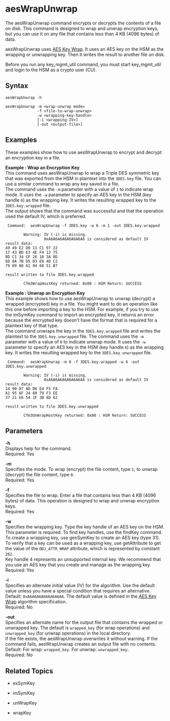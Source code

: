 # aesWrapUnwrap<a name="key_mgmt_util-aesWrapUnwrap"></a>

The aesWrapUnwrap command encrypts or decrypts the contents of a file on disk\. This command is designed to wrap and unwrap encryption keys, but you can use it on any file that contains less than 4 KB \(4096 bytes\) of data\.

aesWrapUnwrap uses [AES Key Wrap](https://tools.ietf.org/html/rfc3394)\. It uses an AES key on the HSM as the wrapping or unwrapping key\. Then it writes the result to another file on disk\. 

Before you run any key\_mgmt\_util command, you must start key\_mgmt\_util and login to the HSM as a crypto user \(CU\)\. 

## Syntax<a name="aesWrapUnwrap-syntax"></a>

```
aesWrapUnwrap -h

aesWrapUnwrap -m <wrap-unwrap mode>
              -f <file-to-wrap-unwrap> 
              -w <wrapping-key-handle>               
              [-i <wrapping-IV>] 
              [-out <output-file>]
```

## Examples<a name="aesWrapUnwrap-examples"></a>

These examples show how to use aesWrapUnwrap to encrypt and decrypt an encryption key in a file\. 

**Example : Wrap an Encryption Key**  
This command uses aesWrapUnwrap to wrap a Triple DES symmetric key that was exported from the HSM in plaintext into the `3DES.key` file\. You can use a similar command to wrap any key saved in a file\.   
The command uses the `-m` parameter with a value of `1` to indicate wrap mode\. It uses the `-w` parameter to specify an AES key in the HSM \(key handle `6`\) as the wrapping key\. It writes the resulting wrapped key to the `3DES.key.wrapped` file\.  
The output shows that the command was successful and that the operation used the default IV, which is preferred\.  

```
 Command:  aesWrapUnwrap -f 3DES.key -w 6 -m 1 -out 3DES.key.wrapped

        Warning: IV (-i) is missing.
                 0xA6A6A6A6A6A6A6A6 is considered as default IV
result data:
49 49 E2 D0 11 C1 97 22
17 43 BD E3 4E F4 12 75
8D C1 34 CF 26 10 3A 8D
6D 0A 7B D5 D3 E8 4D C2
79 09 08 61 94 68 51 B7

result written to file 3DES.key.wrapped

        Cfm3WrapHostKey returned: 0x00 : HSM Return: SUCCESS
```

**Example : Unwrap an Encryption Key**  
This example shows how to use aesWrapUnwrap to unwrap \(decrypt\) a wrapped \(encrypted\) key in a file\. You might want to do an operation like this one before importing a key to the HSM\. For example, if you try to use the imSymKey command to import an encrypted key, it returns an error because the encrypted key doesn't have the format that is required for a plaintext key of that type\.  
The command unwraps the key in the `3DES.key.wrapped` file and writes the plaintext to the `3DES.key.unwrapped` file\. The command uses the `-m` parameter with a value of `0` to indicate unwrap mode\. It uses the `-w` parameter to specify an AES key in the HSM \(key handle `6`\) as the wrapping key\. It writes the resulting wrapped key to the `3DES.key.unwrapped` file\.   

```
 Command:  aesWrapUnwrap -m 0 -f 3DES.key.wrapped -w 6 -out 3DES.key.unwrapped

        Warning: IV (-i) is missing.
                 0xA6A6A6A6A6A6A6A6 is considered as default IV
result data:
14 90 D7 AD D6 E4 F5 FA
A1 95 6F 24 89 79 F3 EE
37 21 E6 54 1F 3B 8D 62

result written to file 3DES.key.unwrapped

        Cfm3UnWrapHostKey returned: 0x00 : HSM Return: SUCCESS
```

## Parameters<a name="aesWrapUnwrap-params"></a>

**\-h**  
Displays help for the command\.   
Required: Yes

**\-m**  
Specifies the mode\. To wrap \(encrypt\) the file content, type `1`; to unwrap \(decrypt\) the file content, type `0`\.  
Required: Yes

**\-f**  
Specifies the file to wrap\. Enter a file that contains less than 4 KB \(4096 bytes\) of data\. This operation is designed to wrap and unwrap encryption keys\.  
Required: Yes

**\-w**  
Specifies the wrapping key\. Type the key handle of an AES key on the HSM\. This parameter is required\. To find key handles, use the findKey command\.  
To create a wrapping key, use genSymKey to create an AES key \(type 31\)\. To verify that a key can be used as a wrapping key, use getAttribute to get the value of the `OBJ_ATTR_WRAP` attribute, which is represented by constant `262`\.  
Key handle 4 represents an unsupported internal key\. We recommend that you use an AES key that you create and manage as the wrapping key\.
Required: Yes

**\-i**  
Specifies an alternate initial value \(IV\) for the algorithm\. Use the default value unless you have a special condition that requires an alternative\.  
Default: `0xA6A6A6A6A6A6A6A6`\. The default value is defined in the [AES Key Wrap](https://tools.ietf.org/html/rfc3394) algorithm specification\.  
Required: No

**\-out**  
Specifies an alternate name for the output file that contains the wrapped or unwrapped key\. The default is `wrapped_key` \(for wrap operations\) and `unwrapped_key` \(for unwrap operations\) in the local directory\.  
If the file exists, the aesWrapUnwrap overwrites it without warning\. If the command fails, aesWrapUnwrap creates an output file with no contents\.  
Default: For wrap: `wrapped_key`\. For unwrap: `unwrapped_key`\.  
Required: No

## Related Topics<a name="aesWrapUnwrap-seealso"></a>

+ exSymKey

+ imSymKey

+ unWrapKey

+ wrapKey